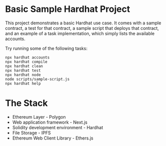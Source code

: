 # Basic Sample Hardhat Project

This project demonstrates a basic Hardhat use case. It comes with a sample contract, a test for that contract, a sample script that deploys that contract, and an example of a task implementation, which simply lists the available accounts.

Try running some of the following tasks:

```shell
npx hardhat accounts
npx hardhat compile
npx hardhat clean
npx hardhat test
npx hardhat node
node scripts/sample-script.js
npx hardhat help
```

# The Stack

- Ethereum Layer - Polygon
- Web application framework - Next.js
- Solidity development environment - Hardhat
- File Storage - IPFS
- Ethereum Web Client Library - Ethers.js
